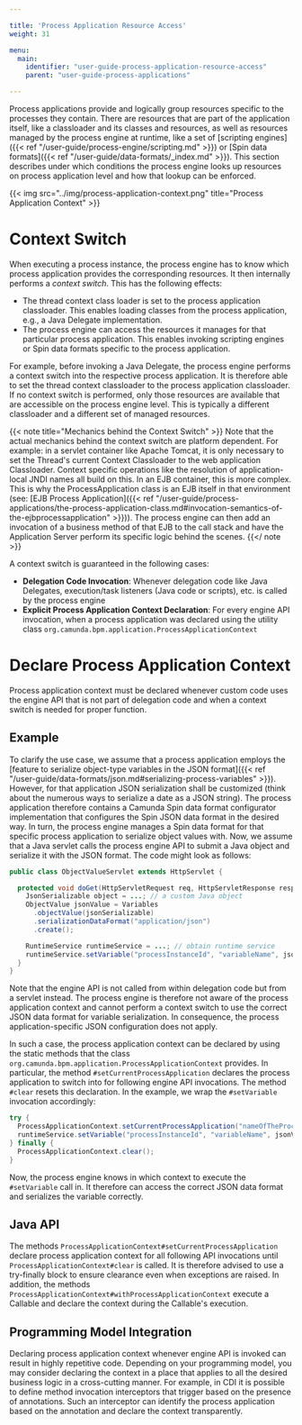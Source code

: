 ```yaml
---

title: 'Process Application Resource Access'
weight: 31

menu:
  main:
    identifier: "user-guide-process-application-resource-access"
    parent: "user-guide-process-applications"

---
```


Process applications provide and logically group resources specific to the processes they contain. There are resources that are part of the application itself, like a classloader and its classes and resources, as well as resources managed by the process engine at runtime, like a set of [scripting engines]({{< ref "/user-guide/process-engine/scripting.md" >}}) or [Spin data formats]({{< ref "/user-guide/data-formats/_index.md" >}}). This section describes under which conditions the process engine looks up resources on process application level and how that lookup can be enforced.

{{< img src="../img/process-application-context.png" title="Process Application Context" >}}


# Context Switch

When executing a process instance, the process engine has to know which process application provides the corresponding resources. It then internally performs a *context switch*. This has the following effects:

* The thread context class loader is set to the process application classloader. This enables loading classes from the process application, e.g., a Java Delegate implementation.
* The process engine can access the resources it manages for that particular process application. This enables invoking scripting engines or Spin data formats specific to the process application.

For example, before invoking a Java Delegate, the process engine performs a context switch into the respective process application. It is therefore able to set the thread context classloader to the process application classloader. If no context switch is performed, only those resources are available that are accessible on the process engine level. This is typically a different classloader and a different set of managed resources.

{{< note title="Mechanics behind the Context Switch" >}}
Note that the actual mechanics behind the context switch are platform dependent. For example: in a servlet container like Apache Tomcat, it is only necessary to set the Thread's current Context Classloader to the web application Classloader. Context specific operations like the resolution of application-local JNDI names all build on this. In an EJB container, this is more complex. This is why the ProcessApplication class is an EJB itself in that environment (see: [EJB Process Application]({{< ref "/user-guide/process-applications/the-process-application-class.md#invocation-semantics-of-the-ejbprocessapplication" >}})). The process engine can then add an invocation of a business method of that EJB to the call stack and have the Application Server perform its specific logic behind the scenes.
{{</ note >}}

A context switch is guaranteed in the following cases:

* **Delegation Code Invocation**: Whenever delegation code like Java Delegates, execution/task listeners (Java code or scripts), etc. is called by the process engine
* **Explicit Process Application Context Declaration**: For every engine API invocation, when a process application was declared using the utility class `org.camunda.bpm.application.ProcessApplicationContext`

# Declare Process Application Context

Process application context must be declared whenever custom code uses the engine API that is not part of delegation code and when a context switch is needed for proper function.

## Example

To clarify the use case, we assume that a process application employs the [feature to serialize object-type variables in the JSON format]({{< ref "/user-guide/data-formats/json.md#serializing-process-variables" >}}). However, for that application JSON serialization shall be customized (think about the numerous ways to serialize a date as a JSON string). The process application therefore contains a Camunda Spin data format configurator implementation that configures the Spin JSON data format in the desired way. In turn, the process engine manages a Spin data format for that specific process application to serialize object values with. Now, we assume that a Java servlet calls the process engine API to submit a Java object and serialize it with the JSON format. The code might look as follows:

```java
public class ObjectValueServlet extends HttpServlet {

  protected void doGet(HttpServletRequest req, HttpServletResponse resp) {
    JsonSerializable object = ...; // a custom Java object
    ObjectValue jsonValue = Variables
      .objectValue(jsonSerializable)
      .serializationDataFormat("application/json")
      .create();

    RuntimeService runtimeService = ...; // obtain runtime service
    runtimeService.setVariable("processInstanceId", "variableName", jsonValue);
  }
}
```

Note that the engine API is not called from within delegation code but from a servlet instead. The process engine is therefore not aware of the process application context and cannot perform a context switch to use the correct JSON data format for variable serialization. In consequence, the process application-specific JSON configuration does not apply.

In such a case, the process application context can be declared by using the static methods that the class `org.camunda.bpm.application.ProcessApplicationContext` provides. In particular, the method  `#setCurrentProcessApplication` declares the process application to switch into for following engine API invocations. The method `#clear` resets this declaration. In the example, we wrap the `#setVariable` invocation accordingly:

```java
try {
  ProcessApplicationContext.setCurrentProcessApplication("nameOfTheProcessApplication");
  runtimeService.setVariable("processInstanceId", "variableName", jsonValue);
} finally {
  ProcessApplicationContext.clear();
}
```

Now, the process engine knows in which context to execute the `#setVariable` call in. It therefore can access the correct JSON data format and serializes the variable correctly.

## Java API

The methods `ProcessApplicationContext#setCurrentProcessApplication` declare process application context for all following API invocations until `ProcessApplicationContext#clear` is called. It is therefore advised to use a try-finally block to ensure clearance even when exceptions are raised. In addition, the methods `ProcessApplicationContext#withProcessApplicationContext` execute a Callable and declare the context during the Callable's execution.

## Programming Model Integration

Declaring process application context whenever engine API is invoked can result in highly repetitive code. Depending on your programming model, you may consider declaring the context in a place that applies to all the desired business logic in a cross-cutting manner. For example, in CDI it is possible to define method invocation interceptors that trigger based on the presence of annotations. Such an interceptor can identify the process application based on the annotation and declare the context transparently.
